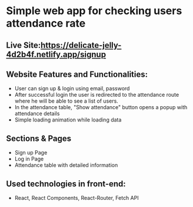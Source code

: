 # Simple web app for checking users attendance rate

## Live Site:https://delicate-jelly-4d2b4f.netlify.app/signup

## Website Features and Functionalities:
* User can sign up & login using email, password
* After successful login the user is redirected to the attendance route where he will be able to see a list of users.
* In the attendance table, "Show attendance" button opens a popup with attendance details 
* Simple loading animation while loading data

## Sections & Pages
* Sign up Page
* Log in Page
* Attendance table with detailed information

## Used technologies in front-end: 
* React, React Components, React-Router, Fetch API
